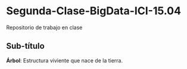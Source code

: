 # Segunda-Clase-BigData-ICI-15.04
Repositorio de trabajo en clase

## Sub-título
**Árbol**: Estructura viviente que nace de la tierra.
